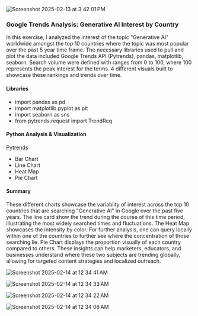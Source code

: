 
![Screenshot 2025-02-13 at 3 42 01 PM](https://github.com/user-attachments/assets/2f53f61e-673d-4ba6-9a1b-2e69f2e263cd)
 



### Google Trends Analysis: Generative AI Interest by Country

In this exercise, I analyzed the interest of the topic "Generative AI" worldwide amongst the top 10 countries where the topic was most popular over the past 5 year time frame. The necessary libraries used to pull and plot the data included Google Trends API (Pytrends), pandas, matplotlib, seaborn. Search volume were defined with ranges from 0 to 100, where 100 represents the peak interest for the terms. 4 different visuals built to showcase these rankings and trends over time.



#### Libraries

- import pandas as pd
- import matplotlib.pyplot as plt
- import seaborn as sns
- from pytrends.request import TrendReq
 

#### Python Analysis & Visualization

[Pytrends](Python/google-search-analysis.ipynb)

- Bar Chart
- Line Chart
- Heat Map
- Pie Chart
  


#### Summary

These different charts showcase the variablity of interest across the top 10 countries that are searching "Generative AI" in Google over the past five years. 
The line card show the trend during the course of this time period, illustrating the most widely searched times and fluctuations. The Heat Map showcases the intensity by color. For further analysis, one can query locally within one of the countries to further see where the concentration of those searching lie.  Pie Chart displays the proportion visually of each country compared to others. 
These insights can help marketers, educators, and businesses understand where these two subjects are trending globally, allowing for targeted content strategies and localized outreach.


![Screenshot 2025-02-14 at 12 34 41 AM](https://github.com/user-attachments/assets/7c125e97-ac83-4ec1-ad01-11379af5ae3b)




![Screenshot 2025-02-14 at 12 34 33 AM](https://github.com/user-attachments/assets/9ab37052-b142-480c-9a96-700e52e32479)




![Screenshot 2025-02-14 at 12 34 22 AM](https://github.com/user-attachments/assets/fe2ebef0-f57c-4673-91cb-5afb6702d421)




 ![Screenshot 2025-02-14 at 12 34 08 AM](https://github.com/user-attachments/assets/ca0f2dd8-db04-46d1-a075-ebc6775618dd)
